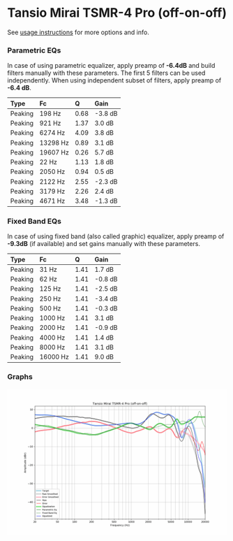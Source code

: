 # Tansio Mirai TSMR-4 Pro (off-on-off)
See [usage instructions](https://github.com/jaakkopasanen/AutoEq#usage) for more options and info.

### Parametric EQs
In case of using parametric equalizer, apply preamp of **-6.4dB** and build filters manually
with these parameters. The first 5 filters can be used independently.
When using independent subset of filters, apply preamp of **-6.4 dB**.

| Type    | Fc       |    Q | Gain    |
|:--------|:---------|:-----|:--------|
| Peaking | 198 Hz   | 0.68 | -3.8 dB |
| Peaking | 921 Hz   | 1.37 | 3.0 dB  |
| Peaking | 6274 Hz  | 4.09 | 3.8 dB  |
| Peaking | 13298 Hz | 0.89 | 3.1 dB  |
| Peaking | 19607 Hz | 0.26 | 5.7 dB  |
| Peaking | 22 Hz    | 1.13 | 1.8 dB  |
| Peaking | 2050 Hz  | 0.94 | 0.5 dB  |
| Peaking | 2122 Hz  | 2.55 | -2.3 dB |
| Peaking | 3179 Hz  | 2.26 | 2.4 dB  |
| Peaking | 4671 Hz  | 3.48 | -1.3 dB |

### Fixed Band EQs
In case of using fixed band (also called graphic) equalizer, apply preamp of **-9.3dB**
(if available) and set gains manually with these parameters.

| Type    | Fc       |    Q | Gain    |
|:--------|:---------|:-----|:--------|
| Peaking | 31 Hz    | 1.41 | 1.7 dB  |
| Peaking | 62 Hz    | 1.41 | -0.8 dB |
| Peaking | 125 Hz   | 1.41 | -2.5 dB |
| Peaking | 250 Hz   | 1.41 | -3.4 dB |
| Peaking | 500 Hz   | 1.41 | -0.3 dB |
| Peaking | 1000 Hz  | 1.41 | 3.1 dB  |
| Peaking | 2000 Hz  | 1.41 | -0.9 dB |
| Peaking | 4000 Hz  | 1.41 | 1.4 dB  |
| Peaking | 8000 Hz  | 1.41 | 3.1 dB  |
| Peaking | 16000 Hz | 1.41 | 9.0 dB  |

### Graphs
![](./Tansio%20Mirai%20TSMR-4%20Pro%20(off-on-off).png)